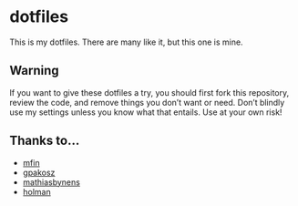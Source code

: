 # dotfiles

This is my dotfiles. There are many like it, but this one is mine.

## Warning

If you want to give these dotfiles a try, you should first fork this repository,
review the code, and remove things you don’t want or need. Don’t blindly use my
settings unless you know what that entails. Use at your own risk!

## Thanks to…

- [mfin](https://github.com/mfin/dotfiles)
- [gpakosz](https://github.com/gpakosz/.tmux)
- [mathiasbynens](https://github.com/mathiasbynens/dotfiles)
- [holman](https://github.com/holman/dotfiles)
